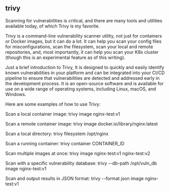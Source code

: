 ## trivy ##

Scanning for vulnerabilities is critical, and there are many tools and utilities available today, of which Trivy is my favorite.

Trivy is a command-line vulnerability scanner utility, not just for containers or Docker images, but it can do a lot. It can help you scan your config files for misconfigurations, scan the filesystem, scan your local and remote repositories, and, most importantly, it can help you scan your K8s cluster (though this is an experimental feature as of this writing).

Just a brief introduction to Trivy, It is designed to quickly and easily identify known vulnerabilities in your platform and can be integrated into your CI/CD pipeline to ensure that vulnerabilities are detected and addressed early in the development process. It is an open-source software and is available for use on a wide range of operating systems, including Linux, macOS, and Windows.


Here are some examples of how to use Trivy:

Scan a local container image:
trivy image nginx-test:v1

Scan a remote container image:
trivy image docker.io/library/nginx:latest

Scan a local directory:
trivy filesystem /opt/nginx

Scan a running container:
trivy container CONTAINER_ID

Scan multiple images at once:
trivy image nginx-test:v1 nginx-test:v2

Scan with a specific vulnerability database:
trivy --db-path /opt/vuln_db image nginx-test:v1

Scan and output results in JSON format:
trivy --format json image nginx-test:v1